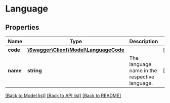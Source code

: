 # Language

## Properties
Name | Type | Description | Notes
------------ | ------------- | ------------- | -------------
**code** | [**\Swagger\Client\Model\LanguageCode**](LanguageCode.md) |  | [optional] 
**name** | **string** | The language name in the respective language. | [optional] 

[[Back to Model list]](../../README.md#documentation-for-models) [[Back to API list]](../../README.md#documentation-for-api-endpoints) [[Back to README]](../../README.md)

